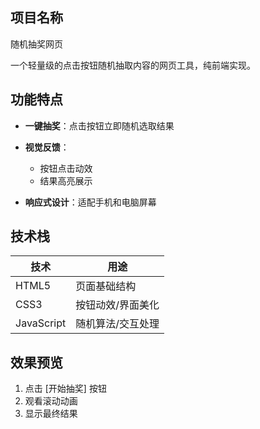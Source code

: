 ## 项目名称
随机抽奖网页

一个轻量级的点击按钮随机抽取内容的网页工具，纯前端实现。

## 功能特点

- **一键抽奖**：点击按钮立即随机选取结果

- **视觉反馈**：
  - 按钮点击动效
  - 结果高亮展示
- **响应式设计**：适配手机和电脑屏幕

##  技术栈
| 技术 | 用途 | 
|------|------|
| HTML5 | 页面基础结构 |
| CSS3 | 按钮动效/界面美化 |
| JavaScript | 随机算法/交互处理 |

##  效果预览
1. 点击 [开始抽奖] 按钮
2. 观看滚动动画
3. 显示最终结果
```
